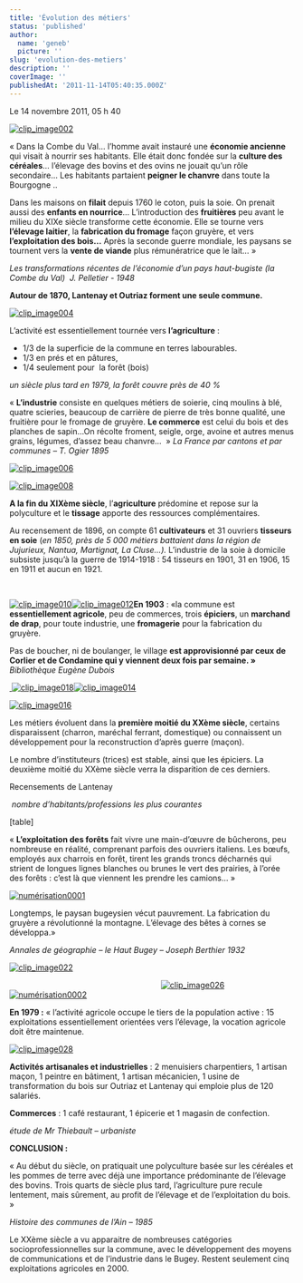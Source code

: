 ```yaml
---
title: 'Évolution des métiers'
status: 'published'
author:
  name: 'geneb'
  picture: ''
slug: 'evolution-des-metiers'
description: ''
coverImage: ''
publishedAt: '2011-11-14T05:40:35.000Z'
---
```


Le 14 novembre 2011, 05 h 40 

[![clip_image002](/images/Windows-Live-Writer/390a05e84d25_EE1A/clip_image002_thumb.jpg "clip_image002")](/images/Windows-Live-Writer/390a05e84d25_EE1A/clip_image002_2.jpg)

« Dans la Combe du Val… l’homme avait instauré une **économie ancienne** qui visait à nourrir ses habitants. Elle était donc fondée sur la **culture des céréales**… l’élevage des bovins et des ovins ne jouait qu’un rôle secondaire… Les habitants partaient **peigner le chanvre** dans toute la Bourgogne ..

Dans les maisons on **filait** depuis 1760 le coton, puis la soie. On prenait aussi des **enfants en nourrice**… L’introduction des **fruitières** peu avant le milieu du XIXe siècle transforme cette économie. Elle se tourne vers **l’élevage laitier**, la **fabrication du fromage** façon gruyère, et vers **l’exploitation des bois…** Après la seconde guerre mondiale, les paysans se tournent vers la **vente de viande** plus rémunératrice que le lait… »

*Les transformations récentes de l’économie d’un pays haut-bugiste (la Combe du Val)  J. Pelletier - 1948*

**Autour de 1870, Lantenay et Outriaz forment une seule commune.**

[![clip_image004](/images/Windows-Live-Writer/390a05e84d25_EE1A/clip_image004_thumb.gif "clip_image004")](/images/Windows-Live-Writer/390a05e84d25_EE1A/clip_image004_2.gif)

L’activité est essentiellement tournée vers **l’agriculture** :

- 1/3 de la superficie de la commune en terres labourables.
- 1/3 en prés et en pâtures,
- 1/4 seulement pour  la forêt (bois)

*un siècle plus tard en 1979, la forêt couvre près de 40 %*

« **L’industrie** consiste en quelques métiers de soierie, cinq moulins à blé, quatre scieries, beaucoup de carrière de pierre de très bonne qualité, une fruitière pour le fromage de gruyère. **Le commerce** est celui du bois et des planches de sapin…On récolte froment, seigle, orge, avoine et autres menus grains, légumes, d’assez beau chanvre…  » *La France par cantons et par communes – T. Ogier 1895*

[![clip_image006](/images/Windows-Live-Writer/390a05e84d25_EE1A/clip_image006_thumb.jpg "clip_image006")](/images/Windows-Live-Writer/390a05e84d25_EE1A/clip_image006_2.jpg)

[![clip_image008](/images/Windows-Live-Writer/390a05e84d25_EE1A/clip_image008_thumb.jpg "clip_image008")](/images/Windows-Live-Writer/390a05e84d25_EE1A/clip_image008_2.jpg)

**A la fin du XIXème siècle**, l’**agriculture** prédomine et repose sur la polyculture et le **tissage** apporte des ressources complémentaires.

Au recensement de 1896, on compte 61 **cultivateurs** et 31 ouvriers **tisseurs en soie** (*en 1850, près de 5 000 métiers battaient dans la région de Jujurieux, Nantua, Martignat, La Cluse…).* L’industrie de la soie à domicile subsiste jusqu’à la guerre de 1914-1918 : 54 tisseurs en 1901, 31 en 1906, 15 en 1911 et aucun en 1921.

 

[![clip_image010](/images/Windows-Live-Writer/390a05e84d25_EE1A/clip_image010_thumb.jpg "clip_image010")](/images/Windows-Live-Writer/390a05e84d25_EE1A/clip_image010_2.jpg)[![clip_image012](/images/Windows-Live-Writer/390a05e84d25_EE1A/clip_image012_thumb.jpg "clip_image012")](/images/Windows-Live-Writer/390a05e84d25_EE1A/clip_image012_2.jpg)**En 1903** : «la commune est **essentiellement agricole**, peu de commerces, trois **épiciers**, un **marchand de drap**, pour toute industrie, une **fromagerie** pour la fabrication du gruyère.

Pas de boucher, ni de boulanger, le village **est approvisionné par ceux de Corlier et de Condamine qui y viennent deux fois par semaine. »** *Bibliothèque Eugène Dubois*

[ ](/images/Windows-Live-Writer/390a05e84d25_EE1A/clip_image014_2.jpg)[![clip_image018](/images/Windows-Live-Writer/390a05e84d25_EE1A/clip_image018_thumb.jpg "clip_image018")](/images/Windows-Live-Writer/390a05e84d25_EE1A/clip_image018_2.jpg)[![clip_image014](/images/Windows-Live-Writer/390a05e84d25_EE1A/clip_image014_thumb.jpg "clip_image014")](/images/Windows-Live-Writer/390a05e84d25_EE1A/clip_image014_2.jpg)

[![clip_image016](/images/Windows-Live-Writer/390a05e84d25_EE1A/clip_image016_thumb.jpg "clip_image016")](/images/Windows-Live-Writer/390a05e84d25_EE1A/clip_image016_2.jpg)

Les métiers évoluent dans la **première moitié du XXème siècle**, certains disparaissent (charron, maréchal ferrant, domestique) ou connaissent un développement pour la reconstruction d’après guerre (maçon).

Le nombre d’instituteurs (trices) est stable, ainsi que les épiciers. La deuxième moitié du XXème siècle verra la disparition de ces derniers.

Recensements de Lantenay

 *nombre d’habitants/professions les plus courantes*

[table]

« **L’exploitation des forêts** fait vivre une main-d’œuvre de bûcherons, peu nombreuse en réalité, comprenant parfois des ouvriers italiens. Les bœufs, employés aux charrois en forêt, tirent les grands troncs décharnés qui strient de longues lignes blanches ou brunes le vert des prairies, à l’orée des forêts : c’est là que viennent les prendre les camions… »

[![numérisation0001](/images/Windows-Live-Writer/390a05e84d25_EE1A/numerisation0001_thumb.jpg "numérisation0001")](/images/Windows-Live-Writer/390a05e84d25_EE1A/numerisation0001_2.jpg)

Longtemps, le paysan bugeysien vécut pauvrement. La fabrication du gruyère a révolutionné la montagne. L’élevage des bêtes à cornes se développa.»

*Annales de géographie – le Haut Bugey – Joseph Berthier 1932*

[![clip_image022](/images/Windows-Live-Writer/390a05e84d25_EE1A/clip_image022_thumb.jpg "clip_image022")](/images/Windows-Live-Writer/390a05e84d25_EE1A/clip_image022_2.jpg)

                                                                    [![clip_image026](/images/Windows-Live-Writer/390a05e84d25_EE1A/clip_image026_thumb.gif "clip_image026")](/images/Windows-Live-Writer/390a05e84d25_EE1A/clip_image026_2.gif)[![numérisation0002](/images/Windows-Live-Writer/390a05e84d25_EE1A/numerisation0002_thumb.jpg "numérisation0002")](/images/Windows-Live-Writer/390a05e84d25_EE1A/numerisation0002_2.jpg)

**En 1979 :** « l’activité agricole occupe le tiers de la population active : 15 exploitations essentiellement orientées vers l’élevage, la vocation agricole doit être maintenue.

[![clip_image028](/images/Windows-Live-Writer/390a05e84d25_EE1A/clip_image028_thumb.jpg "clip_image028")](/images/Windows-Live-Writer/390a05e84d25_EE1A/clip_image028_2.jpg)

**Activités artisanales et industrielles** : 2 menuisiers charpentiers, 1 artisan maçon, 1 peintre en bâtiment, 1 artisan mécanicien, 1 usine de transformation du bois sur Outriaz et Lantenay qui emploie plus de 120 salariés.

**Commerces** : 1 café restaurant, 1 épicerie et 1 magasin de confection.

*étude de Mr Thiebault – urbaniste*

**CONCLUSION :**

« Au début du siècle, on pratiquait une polyculture basée sur les céréales et les pommes de terre avec déjà une importance prédominante de l’élevage des bovins. Trois quarts de siècle plus tard, l’agriculture pure recule lentement, mais sûrement, au profit de l’élevage et de l’exploitation du bois. »

*Histoire des communes de l’Ain – 1985*

Le XXème siècle a vu apparaitre de nombreuses catégories socioprofessionnelles sur la commune, avec le développement des moyens de communications et de l’industrie dans le Bugey. Restent seulement cinq exploitations agricoles en 2000.
